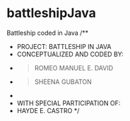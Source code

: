 # battleshipJava
Battleship coded in Java
/**
 * PROJECT: BATTLESHIP IN JAVA
 * CONCEPTUALIZED AND CODED BY:
 * >ROMEO MANUEL E. DAVID
 * >SHEENA GUBATON
 * 
 * WITH SPECIAL PARTICIPATION OF:
 * HAYDE E. CASTRO
 */
